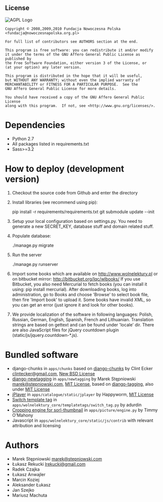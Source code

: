 License
-------

  ![AGPL Logo](http://www.gnu.org/graphics/agplv3-155x51.png)
    
    Copyright © 2008,2009,2010 Fundacja Nowoczesna Polska <fundacja@nowoczesnapolska.org.pl>
    
    For full list of contributors see AUTHORS section at the end. 

    This program is free software: you can redistribute it and/or modify
    it under the terms of the GNU Affero General Public License as published by
    the Free Software Foundation, either version 3 of the License, or
    (at your option) any later version.

    This program is distributed in the hope that it will be useful,
    but WITHOUT ANY WARRANTY; without even the implied warranty of
    MERCHANTABILITY or FITNESS FOR A PARTICULAR PURPOSE.  See the
    GNU Affero General Public License for more details.

    You should have received a copy of the GNU Affero General Public License
    along with this program.  If not, see <http://www.gnu.org/licenses/>.
    
Dependencies
============

 * Python 2.7
 * All packages listed in requirements.txt
 * Sass>=3.2

How to deploy (development version)
=============

1. Checkout the source code from Github and enter the directory
2. Install libraries (we recommend using pip):

    pip install -r requirements/requirements.txt
    git submodule update --init

3. Setup your local configuration based on settings.py. You need to generate a new SECRET_KEY, database stuff and domain related stuff.
4. Populate database:
    
    ./manage.py migrate

5. Run the server

   ./manage.py runserver

    
6. Import some books which are available on http://www.wolnelektury.pl or on bitbucket mirror: http://bitbucket.org/lqc/wlbooks/
   If you use Bitbucket, you also need Mercurial to fetch books (you can install it using: pip install mercurial).
   After downloading books, log into administration, go to Books and choose 'Browse' to select book file,
   then fire 'Import book' to upload it. Some books have invalid XML, so you can get an error
   (just ignore it and look for other books).
   
7. We provide localization of the software in following languages: Polish, Russian, German, English, Spanish, French and Lithuanian.
   Translation strings are based on gettext and can be found under 'locale' dir.
   There are also JavaScript files for jQuery countdown plugin (static/js/jquery.countdown-*.js).

Bundled software
================

* django-chunks
  in `apps/chunks`
  based on [django-chunks](http://code.google.com/p/django-chunks/)
  by Clint Ecker <clintecker@gmail.com>,
  [New BSD License](http://www.opensource.org/licenses/bsd-license.php)
* [django-newtagging](http://www.bitbucket.org/zuber/django-newtagging/)
  in `apps/newtagging`
  by Marek Stępniowski <marek@stepniowski.com>,
  [MIT License](http://www.opensource.org/licenses/mit-license.php),
  based on [django-tagging](http://code.google.com/p/django-tagging/), also under [MIT License](http://www.opensource.org/licenses/mit-license.php)
* [jPlayer](http://jplayer.org/)
  in `apps/catalogue/static/jplayer`
  by Happyworm,
  [MIT License](http://opensource.org/licenses/MIT)
* [Switch template tag](http://djangosnippets.org/snippets/967/)
  in `apps/wolnelektury_core/templatetags/switch_tag.py`
  by adurdin
* [Cropping engine for sorl-thumbnail](http://timmyomahony.com/blog/custom-cropping-engine-sorl-thumbnail/)
  in `apps/picture/engine.py`
  by Timmy O'Mahony
* Javascript in `apps/wolnelektury_core/static/js/contrib`
  with relevant attribution and licensing
  


Authors
=======
 * Marek Stępniowski  <marek@stepniowski.com>
 * Łukasz Rekucki <lrekucki@gmail.com>
 * Radek Czajka
 * Łukasz Anwajler
 * Marcin Koziej
 * Aleksander Łukasz
 * Jan Szejko
 * Mariusz Machuta

